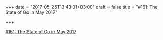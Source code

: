 +++
date = "2017-05-25T13:43:01+03:00"
draft = false
title = "#161: The State of Go in May 2017"

+++

<p><a href="https://golangweekly.com/issues/161">#161: The State of Go in May 2017</a></p>